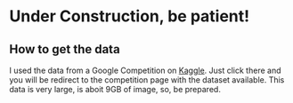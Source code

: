 # Under Construction, be patient!

## How to get the data

I used the data from a Google Competition on [Kaggle](https://www.kaggle.com/c/google-ai-open-images-object-detection-track/data). Just click there and you will be redirect to the competition page with the dataset available. This data is very large, is aboit 9GB of image, so, be prepared.